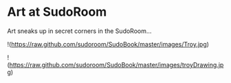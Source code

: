 # Art at SudoRoom

Art sneaks up in secret corners in the SudoRoom... 

!(https://raw.github.com/sudoroom/SudoBook/master/images/Troy.jpg)

!(https://raw.github.com/sudoroom/SudoBook/master/images/troyDrawing.jpg)
